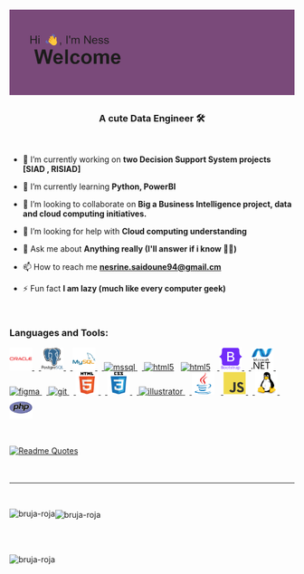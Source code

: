<h1 align="center"><img src="https://github.com/Bruja-Roja/Bruja-Roja/blob/main/header.png" alt="Your Image"></h1>
<h3 align="center">A cute Data Engineer 🛠️</h3>
 <br>

- 🔭 I’m currently working on **two Decision Support System  projects [SIAD , RISIAD]**

- 🌱 I’m currently learning **Python, PowerBI**

- 👯 I’m looking to collaborate on **Big a Business Intelligence project, data and cloud computing initiatives.**

- 🤝 I’m looking for help with **Cloud computing understanding**

- 💬 Ask me about **Anything really (I'll answer if i know 🤷‍♀️)**

- 📫 How to reach me **nesrine.saidoune94@gmail.cm**

- ⚡ Fun fact **I am lazy (much like every computer geek)**
 <br>

<h3 align="left">Languages and Tools:</h3>
<p align="left"> <a href="https://www.oracle.com/" target="_blank" rel="noreferrer"> <img src="https://raw.githubusercontent.com/devicons/devicon/master/icons/oracle/oracle-original.svg" alt="oracle" width="40" height="40"/> </a>  
&nbsp;&nbsp;<a href="https://www.postgresql.org" target="_blank" rel="noreferrer"> <img src="https://raw.githubusercontent.com/devicons/devicon/master/icons/postgresql/postgresql-original-wordmark.svg" alt="postgresql" width="40" height="40"/> </a>
&nbsp;&nbsp;<a href="https://www.mysql.com/" target="_blank" rel="noreferrer"> <img src="https://raw.githubusercontent.com/devicons/devicon/master/icons/mysql/mysql-original-wordmark.svg" alt="mysql" width="40" height="40"/> </a> 
 &nbsp;&nbsp;<a href="https://www.microsoft.com/en-us/sql-server" target="_blank" rel="noreferrer"> <img src="https://www.svgrepo.com/show/303229/microsoft-sql-server-logo.svg" alt="mssql" width="40" height="40"/> </a> 
&nbsp;&nbsp;<a href="https://visualstudio.microsoft.com/fr/" target="_blank" rel="noreferrer"> <img src="https://img.icons8.com/?size=100&id=y7WGoWNuIWac&format=png&color=000000" alt="html5" width="40" height="40"/></a> 
&nbsp;&nbsp;<a href="https://www.microsoft.com/fr-fr/power-platform" target="_blank" rel="noreferrer"><img src="https://img.icons8.com/?size=100&id=Ny0t2MYrJ70p&format=png&color=000000" alt="html5" width="40" height="40"/></a>
 &nbsp;&nbsp;<a href="https://getbootstrap.com" target="_blank" rel="noreferrer"> <img src="https://raw.githubusercontent.com/devicons/devicon/master/icons/bootstrap/bootstrap-plain-wordmark.svg" alt="bootstrap" width="40" height="40"/> </a> 
 &nbsp;&nbsp;<a href="https://dotnet.microsoft.com/" target="_blank" rel="noreferrer"> <img src="https://raw.githubusercontent.com/devicons/devicon/master/icons/dot-net/dot-net-original-wordmark.svg" alt="dotnet" width="40" height="40"/> </a> 
 &nbsp;&nbsp;<a href="https://www.figma.com/" target="_blank" rel="noreferrer"> <img src="https://www.vectorlogo.zone/logos/figma/figma-icon.svg" alt="figma" width="40" height="40"/> </a> 
 &nbsp;&nbsp;<a href="https://git-scm.com/" target="_blank" rel="noreferrer"> <img src="https://www.vectorlogo.zone/logos/git-scm/git-scm-icon.svg" alt="git" width="40" height="40"/> </a> 
 &nbsp;&nbsp;<a href="https://www.w3.org/html/" target="_blank" rel="noreferrer"> <img src="https://raw.githubusercontent.com/devicons/devicon/master/icons/html5/html5-original-wordmark.svg" alt="html5" width="40" height="40"/> </a> 
 &nbsp;&nbsp;<a href="https://www.w3schools.com/css/" target="_blank" rel="noreferrer"> <img src="https://raw.githubusercontent.com/devicons/devicon/master/icons/css3/css3-original-wordmark.svg" alt="css3" width="40" height="40"/> </a>
 &nbsp;&nbsp;<a href="https://www.adobe.com/in/products/illustrator.html" target="_blank" rel="noreferrer"> <img src="https://www.vectorlogo.zone/logos/adobe_illustrator/adobe_illustrator-icon.svg" alt="illustrator" width="40" height="40"/> </a> 
 &nbsp;&nbsp;<a href="https://www.java.com" target="_blank" rel="noreferrer"> <img src="https://raw.githubusercontent.com/devicons/devicon/master/icons/java/java-original.svg" alt="java" width="40" height="40"/></a> 
 &nbsp;&nbsp;<a href="https://developer.mozilla.org/en-US/docs/Web/JavaScript" target="_blank" rel="noreferrer"> <img src="https://raw.githubusercontent.com/devicons/devicon/master/icons/javascript/javascript-original.svg" alt="javascript" width="40" height="40"/> </a> 
 &nbsp;&nbsp;<a href="https://www.linux.org/" target="_blank" rel="noreferrer"> <img src="https://raw.githubusercontent.com/devicons/devicon/master/icons/linux/linux-original.svg" alt="linux" width="40" height="40"/> </a> 
 &nbsp;&nbsp;<a href="https://www.php.net" target="_blank" rel="noreferrer"> <img src="https://raw.githubusercontent.com/devicons/devicon/master/icons/php/php-original.svg" alt="php" width="40" height="40"/> </a> 
</p>
 <br>

 [![Readme Quotes](https://quotes-github-readme.vercel.app/api?theme=nord)](https://github.com/piyushsuthar/github-readme-quotes) 
 <br>  <br> <br><hr> 
 <br>
<!--  <p align="left"> <a href="https://github.com/ryo-ma/github-profile-trophy"><img src="https://github-profile-trophy.vercel.app/?username=bruja-roja" alt="bruja-roja" /></a> </p>-->
<p><img align="left" src="https://github-readme-streak-stats.herokuapp.com/?user=bruja-roja&" alt="bruja-roja" /></p>

 <p><img align="center" src="https://github-readme-stats.vercel.app/api/top-langs?username=bruja-roja&show_icons=true&locale=en&layout=compact" alt="bruja-roja" /></p> 
  
<br> <br>
<p align="left"> <img src="https://komarev.com/ghpvc/?username=bruja-roja&label=Profile%20views&color=0e75b6&style=flat&show_icons=true&layout=compact" alt="bruja-roja" /> </p> 
